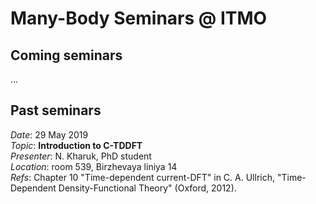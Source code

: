 # Many-Body Seminars @ ITMO

## Coming seminars

...

## Past seminars

_Date_: 29 May 2019 <br/>
_Topic_: **Introduction to C-TDDFT** <br/>
_Presenter_: N. Kharuk, PhD student <br/>
_Location_: room 539, Birzhevaya liniya 14 <br/>
_Refs_: Chapter 10 "Time-dependent current-DFT" in C. A. Ullrich, "Time-Dependent Density-Functional Theory" (Oxford, 2012). 

